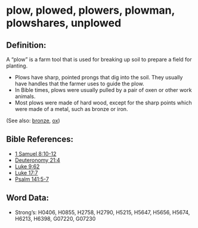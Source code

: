 # plow, plowed, plowers, plowman, plowshares, unplowed

## Definition:

A “plow” is a farm tool that is used for breaking up soil to prepare a field for planting.

* Plows have sharp, pointed prongs that dig into the soil. They usually have handles that the farmer uses to guide the plow.
* In Bible times, plows were usually pulled by a pair of oxen or other work animals.
* Most plows were made of hard wood, except for the sharp points which were made of a metal, such as bronze or iron.

(See also: [bronze](../other/bronze.md), [ox](../other/cow.md))

## Bible References:

* [1 Samuel 8:10-12](rc://en/tn/help/1sa/08/10)
* [Deuteronomy 21:4](rc://en/tn/help/deu/21/04)
* [Luke 9:62](rc://en/tn/help/luk/09/62)
* [Luke 17:7](rc://en/tn/help/luk/17/07)
* [Psalm 141:5-7](rc://en/tn/help/psa/141/005)

## Word Data:

* Strong’s: H0406, H0855, H2758, H2790, H5215, H5647, H5656, H5674, H6213, H6398, G07220, G07230
